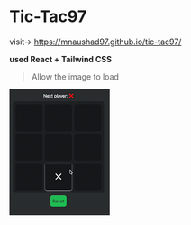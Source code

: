 # Tic-Tac97 

visit-> https://mnaushad97.github.io/tic-tac97/

**used React + Tailwind CSS** 

> Allow the image to load


<span>  <img src="https://github.com/MNaushad97/tic-tac97/blob/main/tic-tac97.gif"  />  </span>

